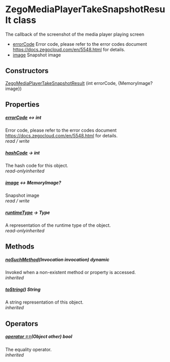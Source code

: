 


# ZegoMediaPlayerTakeSnapshotResult class









<p>The callback of the screenshot of the media player playing screen</p>
<ul>
<li><a href="../zego_uikit_prebuilt_live_audio_room/ZegoMediaPlayerTakeSnapshotResult/errorCode.md">errorCode</a> Error code, please refer to the error codes document <a href="https://docs.zegocloud.com/en/5548.html">https://docs.zegocloud.com/en/5548.html</a> for details.</li>
<li><a href="../zego_uikit_prebuilt_live_audio_room/ZegoMediaPlayerTakeSnapshotResult/image.md">image</a> Snapshot image</li>
</ul>




## Constructors

[ZegoMediaPlayerTakeSnapshotResult](../zego_uikit_prebuilt_live_audio_room/ZegoMediaPlayerTakeSnapshotResult/ZegoMediaPlayerTakeSnapshotResult.md) (int errorCode, {MemoryImage? image})

   


## Properties

##### [errorCode](../zego_uikit_prebuilt_live_audio_room/ZegoMediaPlayerTakeSnapshotResult/errorCode.md) &#8596; int



Error code, please refer to the error codes document <a href="https://docs.zegocloud.com/en/5548.html">https://docs.zegocloud.com/en/5548.html</a> for details.  
_<span class="feature">read / write</span>_



##### [hashCode](../zego_uikit_prebuilt_live_audio_room/ZegoMediaPlayerTakeSnapshotResult/hashCode.md) &#8594; int



The hash code for this object.  
_<span class="feature">read-only</span><span class="feature">inherited</span>_



##### [image](../zego_uikit_prebuilt_live_audio_room/ZegoMediaPlayerTakeSnapshotResult/image.md) &#8596; MemoryImage?



Snapshot image  
_<span class="feature">read / write</span>_



##### [runtimeType](../zego_uikit_prebuilt_live_audio_room/ZegoMediaPlayerTakeSnapshotResult/runtimeType.md) &#8594; Type



A representation of the runtime type of the object.  
_<span class="feature">read-only</span><span class="feature">inherited</span>_





## Methods

##### [noSuchMethod](../zego_uikit_prebuilt_live_audio_room/ZegoMediaPlayerTakeSnapshotResult/noSuchMethod.md)(Invocation invocation) dynamic



Invoked when a non-existent method or property is accessed.  
_<span class="feature">inherited</span>_



##### [toString](../zego_uikit_prebuilt_live_audio_room/ZegoMediaPlayerTakeSnapshotResult/toString.md)() String



A string representation of this object.  
_<span class="feature">inherited</span>_





## Operators

##### [operator ==](../zego_uikit_prebuilt_live_audio_room/ZegoMediaPlayerTakeSnapshotResult/operator_equals.md)(Object other) bool



The equality operator.  
_<span class="feature">inherited</span>_















